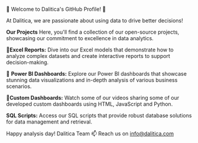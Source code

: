 👋 Welcome to Dalitica's GitHub Profile! 👋 

At Dalitica, we are passionate about using data to drive better decisions!

**Our Projects** 
Here, you'll find a collection of our open-source projects, showcasing our commitment to excellence in data analytics. 

💞️**Excel Reports:** 
Dive into our Excel models that demonstrate how to analyze complex datasets and create interactive reports to support decision-making.

🌱 **Power BI Dashboards:** 
Explore our Power BI dashboards that showcase stunning data visualizations and in-depth analysis of various business scenarios.

👀**Custom Dashboards:**
Watch some of our videos sharing some of our developed custom dashboards using HTML, JavaScript and Python.

**SQL Scripts:** 
Access our SQL scripts that provide robust database solutions for data management and retrieval.

Happy analysis day!
Dalitica Team
📫 Reach us on info@dalitica.com
